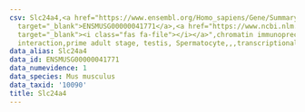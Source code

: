 ```yaml
---
csv: Slc24a4,<a href="https://www.ensembl.org/Homo_sapiens/Gene/Summary?db=core;g=ENSMUSG00000041771"
  target="_blank">ENSMUSG00000041771</a>,<a href="https://www.ncbi.nlm.nih.gov/pubmed/25450459"
  target="_blank"><i class="fas fa-file"></i></a>",chromatin immunoprecipitation assay,direct
  interaction,prime adult stage, testis, Spermatocyte,,,transcriptional regulation,
data_alias: Slc24a4
data_id: ENSMUSG00000041771
data_numevidence: 1
data_species: Mus musculus
data_taxid: '10090'
title: Slc24a4
---
```

